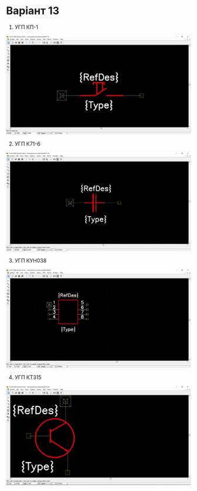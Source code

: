 # Варіант 13

1. УГП КП-1

![УГП КП-1](https://github.com/MaksymNM/CSDT/blob/master/Lab_01/img/KP-1.JPG)

2. УГП К71-6

![УГП К71-6](https://github.com/MaksymNM/CSDT/blob/master/Lab_01/img/K71-6.JPG)

3. УГП КУН038

![УГП КУН038](https://github.com/MaksymNM/CSDT/blob/master/Lab_01/img/KYN038.JPG)

4. УГП КТ315

![УГП КТ315](https://github.com/MaksymNM/CSDT/blob/master/Lab_01/img/KT315.JPG)

